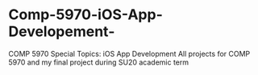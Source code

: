 # Comp-5970-iOS-App-Developement-
COMP 5970 Special Topics: iOS App Development 
All projects for COMP 5970 and my final project during SU20 academic term

